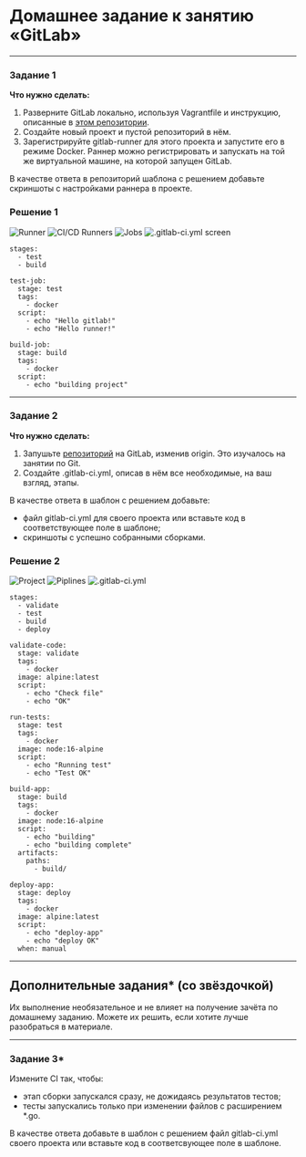 # Домашнее задание к занятию «GitLab»

---

### Задание 1

**Что нужно сделать:**

1. Разверните GitLab локально, используя Vagrantfile и инструкцию, описанные в [этом репозитории](https://github.com/netology-code/sdvps-materials/tree/main/gitlab).   
2. Создайте новый проект и пустой репозиторий в нём.
3. Зарегистрируйте gitlab-runner для этого проекта и запустите его в режиме Docker. Раннер можно регистрировать и запускать на той же виртуальной машине, на которой запущен GitLab.

В качестве ответа в репозиторий шаблона с решением добавьте скриншоты с настройками раннера в проекте.

### Решение 1

![Runner](https://github.com/zlodey-paha/8-03/blob/main/8-03/1.1.%20Runner.png)
![CI/CD Runners](https://github.com/zlodey-paha/8-03/blob/main/8-03/1.2.%20Runners.png)
![Jobs](https://github.com/zlodey-paha/8-03/blob/main/8-03/1.3.%20Jobs.png)
![.gitlab-ci.yml screen](https://github.com/zlodey-paha/8-03/blob/main/8-03/1.4.%20gitlag-ci.yml.png)
```
stages:
  - test
  - build

test-job:
  stage: test
  tags:
    - docker
  script:
    - echo "Hello gitlab!"
    - echo "Hello runner!"

build-job:
  stage: build
  tags:
    - docker
  script:
    - echo "building project"
```

---

### Задание 2

**Что нужно сделать:**

1. Запушьте [репозиторий](https://github.com/netology-code/sdvps-materials/tree/main/gitlab) на GitLab, изменив origin. Это изучалось на занятии по Git.
2. Создайте .gitlab-ci.yml, описав в нём все необходимые, на ваш взгляд, этапы.

В качестве ответа в шаблон с решением добавьте: 
   
 * файл gitlab-ci.yml для своего проекта или вставьте код в соответствующее поле в шаблоне; 
 * скриншоты с успешно собранными сборками.

### Решение 2

![Project](https://github.com/zlodey-paha/8-03/blob/main/8-03/2.1.%20Project.png)
![Piplines](https://github.com/zlodey-paha/8-03/blob/main/8-03/2.3.%20Piplines.png)
![.gitlab-ci.yml](https://github.com/zlodey-paha/8-03/blob/main/8-03/2.2.%20gitlab-ci.yml)
```
stages:
  - validate
  - test
  - build
  - deploy

validate-code:
  stage: validate
  tags:
    - docker
  image: alpine:latest
  script:
    - echo "Check file"
    - echo "OK"

run-tests:
  stage: test
  tags:
    - docker
  image: node:16-alpine
  script:
    - echo "Running test"
    - echo "Test OK"

build-app:
  stage: build
  tags:
    - docker
  image: node:16-alpine
  script:
    - echo "building"
    - echo "building complete"
  artifacts:
    paths:
      - build/

deploy-app:
  stage: deploy
  tags:
    - docker
  image: alpine:latest
  script:
    - echo "deploy-app"
    - echo "deploy OK"
  when: manual
```
 
---
## Дополнительные задания* (со звёздочкой)

Их выполнение необязательное и не влияет на получение зачёта по домашнему заданию. Можете их решить, если хотите лучше разобраться в материале.

---

### Задание 3*

Измените CI так, чтобы:

 - этап сборки запускался сразу, не дожидаясь результатов тестов;
 - тесты запускались только при изменении файлов с расширением *.go.

В качестве ответа добавьте в шаблон с решением файл gitlab-ci.yml своего проекта или вставьте код в соответсвующее поле в шаблоне.
